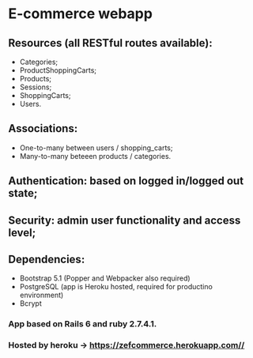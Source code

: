 # E-commerce webapp

## Resources (all RESTful routes available): 

<ul>
  <li>Categories;</li>
  <li>ProductShoppingCarts;</li>
  <li>Products;</li>
  <li>Sessions;</li>
  <li>ShoppingCarts;</li>
  <li>Users.</li>
</ul>


## Associations:

<ul>
  <li>One-to-many between users / shopping_carts;</li>
  <li>Many-to-many beteeen products / categories.</li>
</ul>


## Authentication: based on logged in/logged out state;

## Security: admin user functionality and access level;


## Dependencies:

<ul>
  <li>Bootstrap 5.1 (Popper and Webpacker also required)</li>
  <li>PostgreSQL (app is Heroku hosted, required for productino environment)</li>
  <li>Bcrypt</li>
</ul>

### App based on Rails 6 and ruby 2.7.4.1.
### Hosted by heroku -> https://zefcommerce.herokuapp.com//

